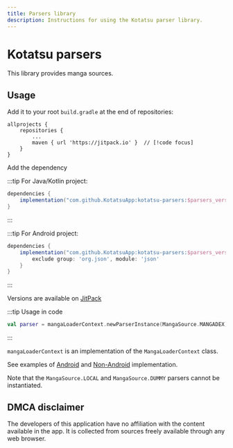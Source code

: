 ```yaml
---
title: Parsers library
description: Instructions for using the Kotatsu parser library.
---
```


# Kotatsu parsers
This library provides manga sources.

## Usage
Add it to your root `build.gradle` at the end of repositories:

```groovy{4}
allprojects {
	repositories {
		...
		maven { url 'https://jitpack.io' }  // [!code focus]
	}
}
```
Add the dependency

:::tip For Java/Kotlin project:
```groovy
dependencies {
    implementation("com.github.KotatsuApp:kotatsu-parsers:$parsers_version")
}
```
:::

:::tip For Android project:
```groovy
dependencies {
    implementation("com.github.KotatsuApp:kotatsu-parsers:$parsers_version") {
        exclude group: 'org.json', module: 'json'
    }
}
```
:::

Versions are available on [JitPack](https://jitpack.io/#KotatsuApp/kotatsu-parsers)

:::tip Usage in code
```kotlin
val parser = mangaLoaderContext.newParserInstance(MangaSource.MANGADEX)
```
:::

`mangaLoaderContext` is an implementation of the `MangaLoaderContext` class.
   
See examples
of [Android](https://github.com/KotatsuApp/Kotatsu/blob/devel/app/src/main/java/org/koitharu/kotatsu/core/parser/MangaLoaderContextImpl.kt)
and [Non-Android](https://github.com/KotatsuApp/kotatsu-dl/blob/master/src/main/kotlin/org/koitharu/kotatsu_dl/env/MangaLoaderContextImpl.kt) implementation.

Note that the `MangaSource.LOCAL` and `MangaSource.DUMMY` parsers cannot be instantiated.

## DMCA disclaimer

The developers of this application have no affiliation with the content available in the app. It is collected from
sources freely available through any web browser.